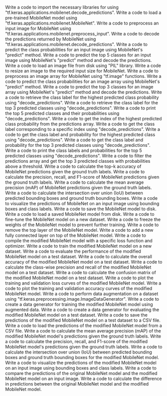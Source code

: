 Write a code to import the necessary libraries for using "tf.keras.applications.mobilenet.decode_predictions".
Write a code to load a pre-trained MobileNet model using "tf.keras.applications.mobilenet.MobileNet".
Write a code to preprocess an input image for MobileNet using "tf.keras.applications.mobilenet.preprocess_input".
Write a code to decode the predictions returned by MobileNet using "tf.keras.applications.mobilenet.decode_predictions".
Write a code to predict the class probabilities for an input image using MobileNet's "predict" method.
Write a code to predict the top 5 classes for an input image using MobileNet's "predict" method and decode the predictions.
Write a code to load an image file from disk using "PIL" library.
Write a code to resize an image to the required input size for MobileNet.
Write a code to preprocess an image array for MobileNet using "tf.image" functions.
Write a code to predict the class probabilities for an image array using MobileNet's "predict" method.
Write a code to predict the top 3 classes for an image array using MobileNet's "predict" method and decode the predictions.
Write a code to retrieve the class label for the highest predicted class probability using "decode_predictions".
Write a code to retrieve the class label for the top 3 predicted classes using "decode_predictions".
Write a code to print the top 5 predicted classes and their probabilities using "decode_predictions".
Write a code to get the index of the highest predicted class probability from the predictions array.
Write a code to get the class label corresponding to a specific index using "decode_predictions".
Write a code to get the class label and probability for the highest predicted class using "decode_predictions".
Write a code to get the class label and probability for the top 3 predicted classes using "decode_predictions".
Write a code to print the class labels and probabilities for the top 5 predicted classes using "decode_predictions".
Write a code to filter the predictions array and get the top 3 predicted classes with probabilities above a threshold.
Write a code to calculate the top-k accuracy of MobileNet predictions given the ground truth labels.
Write a code to calculate the precision, recall, and F1-score of MobileNet predictions given the ground truth labels.
Write a code to calculate the mean average precision (mAP) of MobileNet predictions given the ground truth labels.
Write a code to calculate the intersection over union (IoU) between predicted bounding boxes and ground truth bounding boxes.
Write a code to visualize the predictions of MobileNet on an input image using bounding boxes and class labels.
Write a code to save the MobileNet model to disk.
Write a code to load a saved MobileNet model from disk.
Write a code to fine-tune the MobileNet model on a new dataset.
Write a code to freeze the weights of the MobileNet model to prevent further training.
Write a code to remove the top layer of the MobileNet model.
Write a code to add a new fully connected layer on top of the MobileNet model.
Write a code to compile the modified MobileNet model with a specific loss function and optimizer.
Write a code to train the modified MobileNet model on a new dataset.
Write a code to evaluate the performance of the modified MobileNet model on a test dataset.
Write a code to calculate the overall accuracy of the modified MobileNet model on a test dataset.
Write a code to calculate the class-wise precision and recall of the modified MobileNet model on a test dataset.
Write a code to calculate the confusion matrix of the modified MobileNet model on a test dataset.
Write a code to plot the training and validation loss curves of the modified MobileNet model.
Write a code to plot the training and validation accuracy curves of the modified MobileNet model.
Write a code to perform data augmentation on a dataset using "tf.keras.preprocessing.image.ImageDataGenerator".
Write a code to create a data generator for training the modified MobileNet model using augmented data.
Write a code to create a data generator for evaluating the modified MobileNet model on a test dataset.
Write a code to save the predictions of the modified MobileNet model on a test dataset to a CSV file.
Write a code to load the predictions of the modified MobileNet model from a CSV file.
Write a code to calculate the mean average precision (mAP) of the modified MobileNet model's predictions given the ground truth labels.
Write a code to calculate the precision, recall, and F1-score of the modified MobileNet model's predictions given the ground truth labels.
Write a code to calculate the intersection over union (IoU) between predicted bounding boxes and ground truth bounding boxes for the modified MobileNet model.
Write a code to visualize the predictions of the modified MobileNet model on an input image using bounding boxes and class labels.
Write a code to compare the predictions of the original MobileNet model and the modified MobileNet model on an input image.
Write a code to calculate the difference in predictions between the original MobileNet model and the modified MobileNet model.